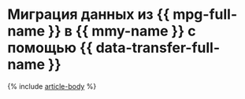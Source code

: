 # Миграция данных из {{ mpg-full-name }} в {{ mmy-name }} с помощью {{ data-transfer-full-name }}

{% include [article-body](../../_tutorials/datatransfer/mpg-to-mmy.md) %}
